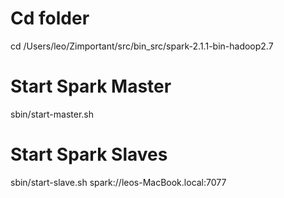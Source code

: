 # Cd folder
cd /Users/leo/Zimportant/src/bin_src/spark-2.1.1-bin-hadoop2.7

# Start Spark Master

sbin/start-master.sh

# Start Spark Slaves

sbin/start-slave.sh spark://leos-MacBook.local:7077